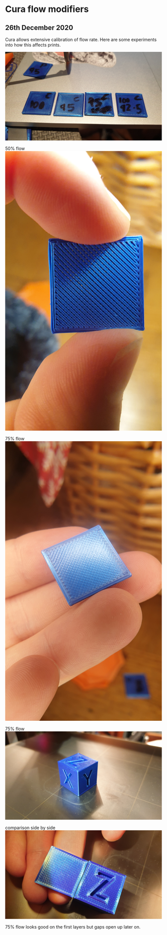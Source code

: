 # Cura flow modifiers
## 26th December 2020
Cura allows extensive calibration of flow rate. Here are some experiments into how this affects prints.

![cura flow modifiers](/images/2020/December/26/cura-flow-modifiers.jpg)

50% flow
![50% flow pattern](/images/2020/December/26/50%-flow-pattern.jpg)

75% flow 
![nice tile](/images/2020/December/26/nice-tile.jpg)

75% flow
![cube looks not so good at 75% flow](/images/2020/December/26/cube-looks-not-so-good-at-75%-flow.jpg)

comparison side by side
![comparison](/images/2020/December/26/comparison.jpg)

75% flow looks good on the first layers but gaps open up later on.
